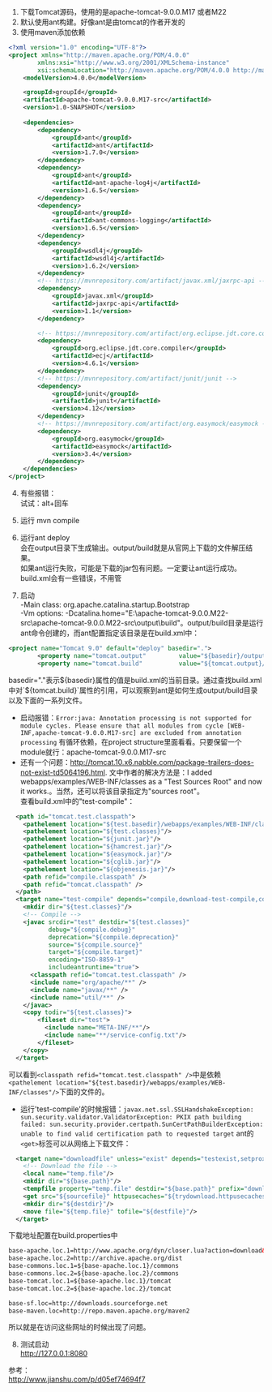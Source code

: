 1. 下载Tomcat源码，使用的是apache-tomcat-9.0.0.M17 或者M22
2. 默认使用ant构建。好像ant是由tomcat的作者开发的
3. 使用maven添加依赖
```xml
<?xml version="1.0" encoding="UTF-8"?>
<project xmlns="http://maven.apache.org/POM/4.0.0"
        xmlns:xsi="http://www.w3.org/2001/XMLSchema-instance"
        xsi:schemaLocation="http://maven.apache.org/POM/4.0.0 http://maven.apache.org/xsd/maven-4.0.0.xsd">
    <modelVersion>4.0.0</modelVersion>

    <groupId>groupId</groupId>
    <artifactId>apache-tomcat-9.0.0.M17-src</artifactId>
    <version>1.0-SNAPSHOT</version>
        
    <dependencies>
        <dependency>
            <groupId>ant</groupId>
            <artifactId>ant</artifactId>
            <version>1.7.0</version>
        </dependency>
        <dependency>
            <groupId>ant</groupId>
            <artifactId>ant-apache-log4j</artifactId>
            <version>1.6.5</version>
        </dependency>
        <dependency>
            <groupId>ant</groupId>
            <artifactId>ant-commons-logging</artifactId>
            <version>1.6.5</version>
        </dependency>
        <dependency>
            <groupId>wsdl4j</groupId>
            <artifactId>wsdl4j</artifactId>
            <version>1.6.2</version>
        </dependency>
        <!-- https://mvnrepository.com/artifact/javax.xml/jaxrpc-api -->
        <dependency>
            <groupId>javax.xml</groupId>
            <artifactId>jaxrpc-api</artifactId>
            <version>1.1</version>
        </dependency>

        <!-- https://mvnrepository.com/artifact/org.eclipse.jdt.core.compiler/ecj -->
        <dependency>
            <groupId>org.eclipse.jdt.core.compiler</groupId>
            <artifactId>ecj</artifactId>
            <version>4.6.1</version>
        </dependency>
        <!-- https://mvnrepository.com/artifact/junit/junit -->
        <dependency>
            <groupId>junit</groupId>
            <artifactId>junit</artifactId>
            <version>4.12</version>
        </dependency>
        <!-- https://mvnrepository.com/artifact/org.easymock/easymock -->
        <dependency>
            <groupId>org.easymock</groupId>
            <artifactId>easymock</artifactId>
            <version>3.4</version>
        </dependency>
    </dependencies>
</project>
```
4. 有些报错：</br>
试试：alt+回车

5. 运行 mvn compile

6. 运行ant deploy</br>
会在output目录下生成输出。output/build就是从官网上下载的文件解压结果。</br>
如果ant运行失败，可能是下载的jar包有问题。一定要让ant运行成功。build.xml会有一些错误，不用管

7. 启动</br>
-Main class: org.apache.catalina.startup.Bootstrap</br>
-Vm options: -Dcatalina.home="E:\apache-tomcat-9.0.0.M22-src\apache-tomcat-9.0.0.M22-src\output\build"。output/build目录是运行ant命令创建的，而ant配置指定该目录是在build.xml中：
```xml
<project name="Tomcat 9.0" default="deploy" basedir=".">
        <property name="tomcat.output"         value="${basedir}/output"/>
        <property name="tomcat.build"          value="${tomcat.output}/build"/>
```
basedir="."表示${basedir}属性的值是build.xml的当前目录。通过查找build.xml中对`${tomcat.build}`属性的引用，可以观察到ant是如何生成output/build目录以及下面的一系列文件。</br>
* 启动报错：`Error:java: Annotation processing is not supported for module cycles. Please ensure that all modules from cycle [WEB-INF,apache-tomcat-9.0.0.M17-src] are excluded from annotation processing`
有循环依赖，在project structure里面看看。只要保留一个module就行：apache-tomcat-9.0.0.M17-src </br>
* 还有一个问题：http://tomcat.10.x6.nabble.com/package-trailers-does-not-exist-td5064196.html. 文中作者的解决方法是：I added webapps/examples/WEB-INF/classes as a "Test Sources Root" and now it works.。当然，还可以将该目录指定为"sources root"。</br>
查看build.xml中的"test-compile"：
```xml
  <path id="tomcat.test.classpath">
    <pathelement location="${test.basedir}/webapps/examples/WEB-INF/classes"/>
    <pathelement location="${test.classes}"/>
    <pathelement location="${junit.jar}"/>
    <pathelement location="${hamcrest.jar}"/>
    <pathelement location="${easymock.jar}"/>
    <pathelement location="${cglib.jar}"/>
    <pathelement location="${objenesis.jar}"/>
    <path refid="compile.classpath" />
    <path refid="tomcat.classpath" />
  </path>
  <target name="test-compile" depends="compile,download-test-compile,compile-webapp-examples" >
    <mkdir dir="${test.classes}"/>
    <!-- Compile -->
    <javac srcdir="test" destdir="${test.classes}"
           debug="${compile.debug}"
           deprecation="${compile.deprecation}"
           source="${compile.source}"
           target="${compile.target}"
           encoding="ISO-8859-1"
           includeantruntime="true">
      <classpath refid="tomcat.test.classpath" />
      <include name="org/apache/**" />
      <include name="javax/**" />
      <include name="util/**" />
    </javac>
    <copy todir="${test.classes}">
        <fileset dir="test">
          <include name="META-INF/**"/>
          <include name="**/service-config.txt"/>
        </fileset>
    </copy>
  </target>
```
可以看到`<classpath refid="tomcat.test.classpath" />`中是依赖`<pathelement location="${test.basedir}/webapps/examples/WEB-INF/classes"/>`下面的文件的。
* 运行'test-compile'的时候报错：`javax.net.ssl.SSLHandshakeException: sun.security.validator.ValidatorException: PKIX path building failed: sun.security.provider.certpath.SunCertPathBuilderException: unable to find valid certification path to requested target`
ant的`<get>`标签可以从网络上下载文件：
```xml
  <target name="downloadfile" unless="exist" depends="testexist,setproxy">
    <!-- Download the file -->
    <local name="temp.file"/>
    <mkdir dir="${base.path}"/>
    <tempfile property="temp.file" destdir="${base.path}" prefix="download-" suffix=".tmp"/>
    <get src="${sourcefile}" httpusecaches="${trydownload.httpusecaches}" dest="${temp.file}"/>
    <mkdir dir="${destdir}"/>
    <move file="${temp.file}" tofile="${destfile}"/>
  </target>        
```
下载地址配置在build.properties中
```xml
base-apache.loc.1=http://www.apache.org/dyn/closer.lua?action=download&filename=
base-apache.loc.2=http://archive.apache.org/dist
base-commons.loc.1=${base-apache.loc.1}/commons
base-commons.loc.2=${base-apache.loc.2}/commons
base-tomcat.loc.1=${base-apache.loc.1}/tomcat
base-tomcat.loc.2=${base-apache.loc.2}/tomcat

base-sf.loc=http://downloads.sourceforge.net
base-maven.loc=http://repo.maven.apache.org/maven2        
```
所以就是在访问这些网址的时候出现了问题。

8. 测试启动</br>
http://127.0.0.1:8080 </br>


参考：</br>
http://www.jianshu.com/p/d05ef74694f7
